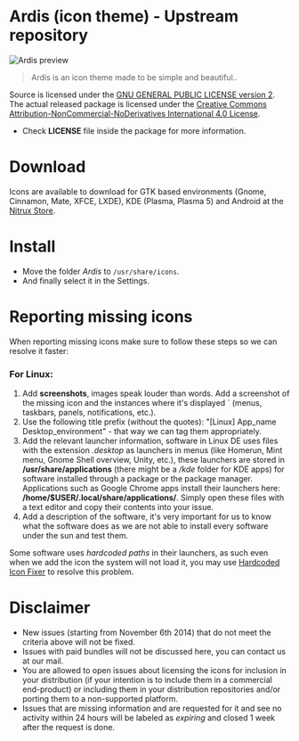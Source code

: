 Ardis (icon theme) - Upstream repository
==============

![Ardis preview](http://orig09.deviantart.net/69ed/f/2015/140/2/9/prevardis_v1_1_2015_3_by_deviantn7k1-d8u57nl.png "Ardis is an icon theme made to be simple and beautiful.")
> Ardis is an icon theme made to be simple and beautiful..

Source is licensed under the [GNU GENERAL PUBLIC LICENSE version 2](http://www.gnu.org/licenses/gpl-2.0.html).
The actual released package is licensed under the [Creative Commons Attribution-NonCommercial-NoDerivatives International 4.0 License](https://creativecommons.org/licenses/by-nc-nd/4.0/).

* Check **LICENSE** file inside the package for more information.

Download
========

Icons are available to download for GTK based environments (Gnome, Cinnamon, Mate, XFCE, LXDE), KDE (Plasma, Plasma 5) and Android at the [Nitrux Store](http://nitrux.in/store).

Install
========

* Move the folder *Ardis* to `/usr/share/icons`.
* And finally select it in the Settings.

Reporting missing icons
========

When reporting missing icons make sure to follow these steps so we can resolve it faster:

### For Linux:

1. Add **screenshots**, images speak louder than words. Add a screenshot of the missing icon and the instances where it's displayed  ` (menus, taskbars, panels, notifications, etc.).
2. Use the following title prefix (without the quotes): "[Linux] App_name Desktop_environment" - that way we can tag them appropriately.
3. Add the relevant launcher information, software in Linux DE uses files with the extension *.desktop* as launchers in menus (like Homerun, Mint menu, Gnome Shell overview, Unity, etc.), these launchers are stored in **/usr/share/applications** (there might be a */kde* folder for KDE apps) for software installed through a package or the package manager. Applications such as Google Chrome apps install their launchers here: **/home/$USER/.local/share/applications/**. Simply open these files with a text editor and copy their contents into your issue.
4. Add a description of the software, it's very important for us to know what the software does as we are not able to install every software under the sun and test them.

Some software uses *hardcoded paths* in their launchers, as such even when we add the icon the system will not load it, you may use [Hardcoded Icon Fixer](https://github.com/Foggalong/hardcode-fixer) to resolve this problem.

Disclaimer
==========

* New issues (starting from November 6th 2014) that do not meet the criteria above will not be fixed.
* Issues with paid bundles will not be discussed here, you can contact us at our mail.
* You are allowed to open issues about licensing the icons for inclusion in your distribution (if your intention is to include them in a commercial end-product) or including them in your distribution repositories and/or porting them to a non-supported platform.
* Issues that are missing information and are requested for it and see no activity within 24 hours will be labeled as *expiring* and closed 1 week after the request is done.
